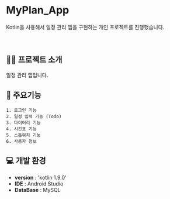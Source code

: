 # MyPlan_App
Kotlin을 사용해서 일정 관리 앱을 구현하는 개인 프로젝트를 진행했습니다.   
<br/><br/>

## 👨‍🏫 프로젝트 소개
일정 관리 앱입니다.
<br/>

## 📌 주요기능
```
1. 로그인 기능
2. 일정 입력 기능 (Todo)
3. 다이어리 기능
4. 시간표 기능
5. 스톱워치 기능
6. 사용자 정보
```

## 💻 개발 환경   
- **version** : 'kotlin 1.9.0'
- **IDE** : Android Studio
- **DataBase** : MySQL
<br/>


